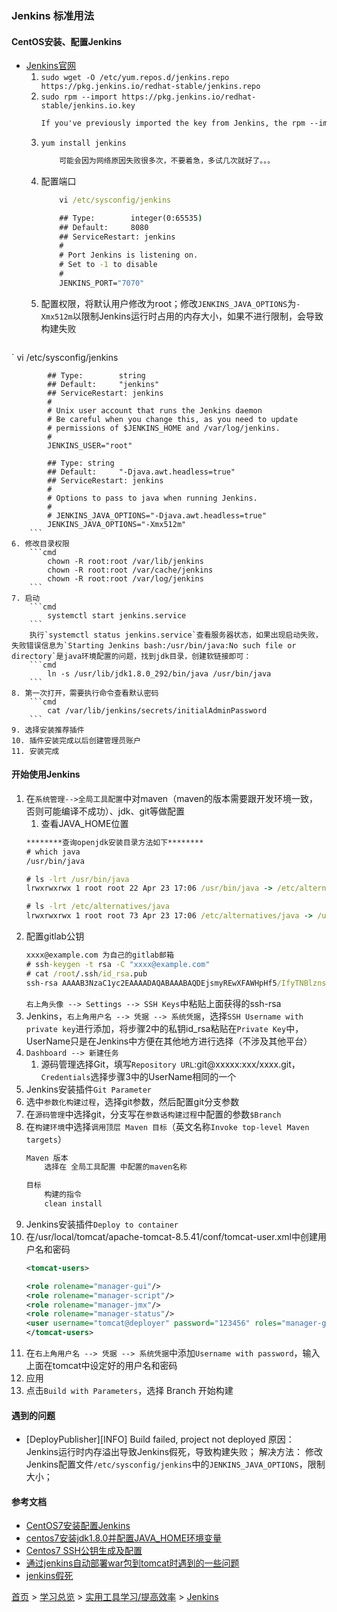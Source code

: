 ### Jenkins 标准用法

#### CentOS安装、配置Jenkins
* [Jenkins官网](http://pkg.jenkins-ci.org/redhat/)
    1. `sudo wget -O /etc/yum.repos.d/jenkins.repo https://pkg.jenkins.io/redhat-stable/jenkins.repo`
    2. `sudo rpm --import https://pkg.jenkins.io/redhat-stable/jenkins.io.key`
       ```txt
       If you've previously imported the key from Jenkins, the rpm --import will fail because you already have a key. Please ignore that and move on.
       ```
    3. `yum install jenkins`
        ```txt
            可能会因为网络原因失败很多次，不要着急，多试几次就好了。。。
        ```
    4. 配置端口
        ```cmd
            vi /etc/sysconfig/jenkins

            ## Type:        integer(0:65535)
            ## Default:     8080
            ## ServiceRestart: jenkins
            #
            # Port Jenkins is listening on.
            # Set to -1 to disable
            #
            JENKINS_PORT="7070"
        ```
    5. 配置权限，将默认用户修改为root；修改`JENKINS_JAVA_OPTIONS`为`-Xmx512m`以限制Jenkins运行时占用的内存大小，如果不进行限制，会导致构建失败
        ```cmd
`           vi /etc/sysconfig/jenkins

            ## Type:        string
            ## Default:     "jenkins"
            ## ServiceRestart: jenkins
            #
            # Unix user account that runs the Jenkins daemon
            # Be careful when you change this, as you need to update
            # permissions of $JENKINS_HOME and /var/log/jenkins.
            #
            JENKINS_USER="root"

            ## Type: string
            ## Default:     "-Djava.awt.headless=true"
            ## ServiceRestart: jenkins
            #
            # Options to pass to java when running Jenkins.
            #
            # JENKINS_JAVA_OPTIONS="-Djava.awt.headless=true"
            JENKINS_JAVA_OPTIONS="-Xmx512m"
        ```
    6. 修改目录权限
        ```cmd
            chown -R root:root /var/lib/jenkins
            chown -R root:root /var/cache/jenkins
            chown -R root:root /var/log/jenkins
        ```
    7. 启动
        ```cmd
            systemctl start jenkins.service
        ```
        执行`systemctl status jenkins.service`查看服务器状态，如果出现启动失败，失败错误信息为`Starting Jenkins bash:/usr/bin/java:No such file or directory`是java环境配置的问题，找到jdk目录，创建软链接即可：
        ```cmd
            ln -s /usr/lib/jdk1.8.0_292/bin/java /usr/bin/java
        ```
    8. 第一次打开，需要执行命令查看默认密码
        ```cmd
            cat /var/lib/jenkins/secrets/initialAdminPassword
        ```
    9. 选择安装推荐插件
    10. 插件安装完成以后创建管理员账户
    11. 安装完成
#### 开始使用Jenkins
1. 在`系统管理-->全局工具配置`中对maven（maven的版本需要跟开发环境一致，否则可能编译不成功）、jdk、git等做配置
    1. 查看JAVA_HOME位置
    ```cmd
    ********查询openjdk安装目录方法如下********
    # which java
    /usr/bin/java

    # ls -lrt /usr/bin/java
    lrwxrwxrwx 1 root root 22 Apr 23 17:06 /usr/bin/java -> /etc/alternatives/java

    # ls -lrt /etc/alternatives/java
    lrwxrwxrwx 1 root root 73 Apr 23 17:06 /etc/alternatives/java -> /usr/lib/jvm/java-1.8.0-openjdk-1.8.0.292.b10-1.el7_9.x86_64/jre/bin/java
    ```
2. 配置gitlab公钥
    ```cmd
    xxxx@example.com 为自己的gitlab邮箱
    # ssh-keygen -t rsa -C "xxxx@example.com"
    # cat /root/.ssh/id_rsa.pub
    ssh-rsa AAAAB3NzaC1yc2EAAAADAQABAAABAQDEjsmyREwXFAWHpHf5/IfyTNBlznsZDCYRfRKE+tyMrp5qgEjcIh6IFgvaJdgv7SJjDwAMk6S2xasV+IjWF0csRC3yrFGbcCCPv1yRrPCidyzpqZGFX/sNjkg6uJUsfDNeJKoaC60YUz1LsaRo5OCHvQJxthgWUaGgeycw5NHPnJVJVY7t0/jsC4zWyomENtqbBfGRpnTXWn8+wC6gbXd2ltXg5uXolZC4BaqeXphFvRLLljdhEjqvi75ZjlzwINk7smmwoS4arhnotSufl2NNhmVL9mLoSkM2l3LbE8L5yTx/C9dKHixMCGpYa1cTkva4c8XCShNtCmDm0yJ4AvdR xxxx@example.com
    ```
    `右上角头像 --> Settings --> SSH Keys`中粘贴上面获得的ssh-rsa
3. Jenkins，`右上角用户名 --> 凭据 --> 系统凭据`，选择`SSH Username with private key`进行添加，将步骤2中的私钥id_rsa粘贴在`Private Key`中，UserName只是在Jenkins中方便在其他地方进行选择（不涉及其他平台）
4. `Dashboard --> 新建任务`
   1. 源码管理选择Git，填写`Repository URL`:git@xxxxx:xxx/xxxx.git，`Credentials`选择步骤3中的UserName相同的一个
5. Jenkins安装插件`Git Parameter` 
6. 选中`参数化构建过程`，选择git参数，然后配置git分支参数 
7. 在`源码管理`中选择git，分支写在`参数话构建过程`中配置的参数`$Branch`  
8. 在`构建环境`中选择`调用顶层 Maven 目标`（英文名称`Invoke top-level Maven targets`）
    ```cmd
    Maven 版本
        选择在 全局工具配置 中配置的maven名称

    目标
        构建的指令
        clean install
    ```
9. Jenkins安装插件`Deploy to container`
10. 在/usr/local/tomcat/apache-tomcat-8.5.41/conf/tomcat-user.xml中创建用户名和密码
    ```xml
    <tomcat-users>

    <role rolename="manager-gui"/>
    <role rolename="manager-script"/> 
    <role rolename="manager-jmx"/>
    <role rolename="manager-status"/>
    <user username="tomcat@deployer" password="123456" roles="manager-gui,manager-script,manager-jmx,manager-status"/>
    </tomcat-users>
    ```
11. 在`右上角用户名 --> 凭据 --> 系统凭据`中添加`Username with password`，输入上面在tomcat中设定好的用户名和密码 
12. 应用
13. 点击`Build with Parameters`，选择 Branch 开始构建


#### 遇到的问题
* [DeployPublisher][INFO] Build failed, project not deployed
  原因： Jenkins运行时内存溢出导致Jenkins假死，导致构建失败；
  解决方法： 修改Jenkins配置文件`/etc/sysconfig/jenkins`中的`JENKINS_JAVA_OPTIONS`，限制大小；

#### 参考文档
* [CentOS7安装配置Jenkins](https://blog.csdn.net/cathleencheng/article/details/113814093)
* [centos7安装jdk1.8.0并配置JAVA_HOME环境变量](https://blog.csdn.net/qq_40180411/article/details/86009115)
* [Centos7 SSH公钥生成及配置](https://www.cnblogs.com/betx/p/9605910.html)
* [通过jenkins自动部署war包到tomcat时遇到的一些问题](https://www.cnblogs.com/pp2018/p/8718408.html)
* [jenkins假死](https://www.cnblogs.com/barneywill/p/11771318.html)


[首页](../../../README.md) > [学习总览](../../../introduction/studyCatalogList.md) > [实用工具学习/提高效率](../PromoteEfficiency.md) > [Jenkins](Jenkins.md)